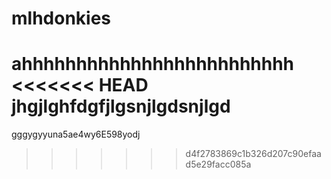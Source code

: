 # mlhdonkies
ahhhhhhhhhhhhhhhhhhhhhhhhh
<<<<<<< HEAD
jhgjlghfdgfjlgsnjlgdsnjlgd
=======
gggygyyuna5ae4wy6E598yodj 
>>>>>>> d4f2783869c1b326d207c90efaad5e29facc085a
